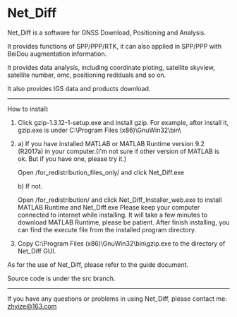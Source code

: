 # Net_Diff

Net_Diff is a software for GNSS Download, Positioning and Analysis.

It provides functions of SPP/PPP/RTK, it can also applied in SPP/PPP with BeiDou augmentation information.

It provides data analysis, including coordinate ploting, satellite skyview, satellite number, omc, positioning rediduals and so on.
 
It also provides IGS data and products download.

*****************************************************************************************************
How to install:
1. Click gzip-1.3.12-1-setup.exe and install gzip. For example, after install it, gzip.exe is under C:\Program Files (x86)\GnuWin32\bin\
 
2. a) If you have installed MATLAB or MATLAB Runtime version 9.2 (R2017a) in your computer.(I'm not sure if other version of MATLAB is ok. But if you have one, please try it.)
   
      Open /for_redistribution_files_only/ and click Net_Diff.exe
      
   b) If not.
   
      Open /for_redistribution/ and click Net_Diff_Installer_web.exe to install MATLAB Runtime and Net_Diff.exe
      Please keep your computer connected to internet while installing.
      It will take a few minutes to download MATLAB Runtime, please be patient.
      After finish installing, you can find the execute file from the installed program directory.
      
3. Copy C:\Program Files (x86)\GnuWin32\bin\gzip.exe to the directory of Net_Diff GUI.

As for the use of Net_Diff, please refer to the guide document.

Source code is under the src branch.     
****************************************************************************************************
If you have any questions or problems in using Net_Diff, please contact me:  zhyize@163.com
